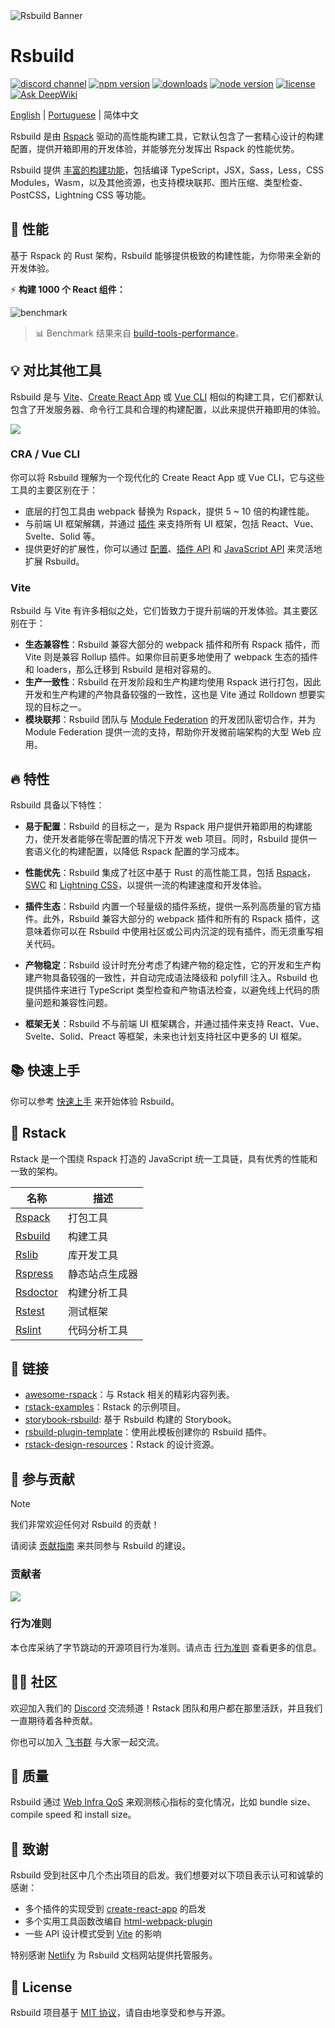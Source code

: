 <picture>
  <img alt="Rsbuild Banner" src="https://assets.rspack.rs/rsbuild/rsbuild-banner.png">
</picture>

# Rsbuild

<p>
  <a href="https://discord.gg/XsaKEEk4mW"><img src="https://img.shields.io/badge/chat-discord-blue?style=flat-square&logo=discord&colorA=564341&colorB=EDED91" alt="discord channel" /></a>
  <a href="https://npmjs.com/package/@rsbuild/core?activeTab=readme"><img src="https://img.shields.io/npm/v/@rsbuild/core?style=flat-square&colorA=564341&colorB=EDED91" alt="npm version" /></a>
  <a href="https://npmcharts.com/compare/@rsbuild/core?minimal=true"><img src="https://img.shields.io/npm/dm/@rsbuild/core.svg?style=flat-square&colorA=564341&colorB=EDED91" alt="downloads" /></a>
  <a href="https://nodejs.org/en/about/previous-releases"><img src="https://img.shields.io/node/v/@rsbuild/core.svg?style=flat-square&colorA=564341&colorB=EDED91" alt="node version"></a>
  <a href="https://github.com/web-infra-dev/rsbuild/blob/main/LICENSE"><img src="https://img.shields.io/badge/License-MIT-blue.svg?style=flat-square&colorA=564341&colorB=EDED91" alt="license" /></a>
  <a href="https://deepwiki.com/web-infra-dev/rsbuild"><img src="https://deepwiki.com/badge.svg" alt="Ask DeepWiki" /></a>
</p>

[English](./README.md) | [Portuguese](./README.pt-BR.md) | 简体中文

Rsbuild 是由 [Rspack](https://rspack.rs/) 驱动的高性能构建工具，它默认包含了一套精心设计的构建配置，提供开箱即用的开发体验，并能够充分发挥出 Rspack 的性能优势。

Rsbuild 提供 [丰富的构建功能](https://rsbuild.rs/zh/guide/start/features)，包括编译 TypeScript，JSX，Sass，Less，CSS Modules，Wasm，以及其他资源，也支持模块联邦、图片压缩、类型检查、PostCSS，Lightning CSS 等功能。

## 🚀 性能

基于 Rspack 的 Rust 架构，Rsbuild 能够提供极致的构建性能，为你带来全新的开发体验。

⚡️ **构建 1000 个 React 组件：**

![benchmark](https://assets.rspack.rs/rsbuild/assets/benchmark-latest.jpeg)

> 📊 Benchmark 结果来自 [build-tools-performance](https://github.com/rspack-contrib/build-tools-performance)。

## 💡 对比其他工具

Rsbuild 是与 [Vite](https://vitejs.dev/)、[Create React App](https://github.com/facebook/create-react-app) 或 [Vue CLI](https://github.com/vuejs/vue-cli) 相似的构建工具，它们都默认包含了开发服务器、命令行工具和合理的构建配置，以此来提供开箱即用的体验。

![](https://assets.rspack.rs/rsbuild/assets/rsbuild-1-0-build-tools.png)

### CRA / Vue CLI

你可以将 Rsbuild 理解为一个现代化的 Create React App 或 Vue CLI，它与这些工具的主要区别在于：

- 底层的打包工具由 webpack 替换为 Rspack，提供 5 ~ 10 倍的构建性能。
- 与前端 UI 框架解耦，并通过 [插件](https://rsbuild.rs/zh/plugins/list/) 来支持所有 UI 框架，包括 React、Vue、Svelte、Solid 等。
- 提供更好的扩展性，你可以通过 [配置](https://rsbuild.rs/zh/config/)、[插件 API](https://rsbuild.rs/zh/plugins/dev/) 和 [JavaScript API](https://rsbuild.rs/zh/api/start/) 来灵活地扩展 Rsbuild。

### Vite

Rsbuild 与 Vite 有许多相似之处，它们皆致力于提升前端的开发体验。其主要区别在于：

- **生态兼容性**：Rsbuild 兼容大部分的 webpack 插件和所有 Rspack 插件，而 Vite 则是兼容 Rollup 插件。如果你目前更多地使用了 webpack 生态的插件和 loaders，那么迁移到 Rsbuild 是相对容易的。
- **生产一致性**：Rsbuild 在开发阶段和生产构建均使用 Rspack 进行打包，因此开发和生产构建的产物具备较强的一致性，这也是 Vite 通过 Rolldown 想要实现的目标之一。
- **模块联邦**：Rsbuild 团队与 [Module Federation](https://rsbuild.rs/zh/guide/advanced/module-federation) 的开发团队密切合作，并为 Module Federation 提供一流的支持，帮助你开发微前端架构的大型 Web 应用。

## 🔥 特性

Rsbuild 具备以下特性：

- **易于配置**：Rsbuild 的目标之一，是为 Rspack 用户提供开箱即用的构建能力，使开发者能够在零配置的情况下开发 web 项目。同时，Rsbuild 提供一套语义化的构建配置，以降低 Rspack 配置的学习成本。

- **性能优先**：Rsbuild 集成了社区中基于 Rust 的高性能工具，包括 [Rspack](https://rspack.rs)，[SWC](https://swc.rs/) 和 [Lightning CSS](https://lightningcss.dev/)，以提供一流的构建速度和开发体验。

- **插件生态**：Rsbuild 内置一个轻量级的插件系统，提供一系列高质量的官方插件。此外，Rsbuild 兼容大部分的 webpack 插件和所有的 Rspack 插件，这意味着你可以在 Rsbuild 中使用社区或公司内沉淀的现有插件，而无须重写相关代码。

- **产物稳定**：Rsbuild 设计时充分考虑了构建产物的稳定性，它的开发和生产构建产物具备较强的一致性，并自动完成语法降级和 polyfill 注入。Rsbuild 也提供插件来进行 TypeScript 类型检查和产物语法检查，以避免线上代码的质量问题和兼容性问题。

- **框架无关**：Rsbuild 不与前端 UI 框架耦合，并通过插件来支持 React、Vue、Svelte、Solid、Preact 等框架，未来也计划支持社区中更多的 UI 框架。

## 📚 快速上手

你可以参考 [快速上手](https://rsbuild.rs/zh/guide/start/quick-start) 来开始体验 Rsbuild。

## 🦀 Rstack

Rstack 是一个围绕 Rspack 打造的 JavaScript 统一工具链，具有优秀的性能和一致的架构。

| 名称                                                  | 描述           |
| ----------------------------------------------------- | -------------- |
| [Rspack](https://github.com/web-infra-dev/rspack)     | 打包工具       |
| [Rsbuild](https://github.com/web-infra-dev/rsbuild)   | 构建工具       |
| [Rslib](https://github.com/web-infra-dev/rslib)       | 库开发工具     |
| [Rspress](https://github.com/web-infra-dev/rspress)   | 静态站点生成器 |
| [Rsdoctor](https://github.com/web-infra-dev/rsdoctor) | 构建分析工具   |
| [Rstest](https://github.com/web-infra-dev/rstest)     | 测试框架       |
| [Rslint](https://github.com/web-infra-dev/rslint)     | 代码分析工具   |

## 🔗 链接

- [awesome-rspack](https://github.com/web-infra-dev/awesome-rspack)：与 Rstack 相关的精彩内容列表。
- [rstack-examples](https://github.com/rspack-contrib/rstack-examples)：Rstack 的示例项目。
- [storybook-rsbuild](https://github.com/rspack-contrib/storybook-rsbuild): 基于 Rsbuild 构建的 Storybook。
- [rsbuild-plugin-template](https://github.com/rspack-contrib/rsbuild-plugin-template)：使用此模板创建你的 Rsbuild 插件。
- [rstack-design-resources](https://github.com/rspack-contrib/rstack-design-resources)：Rstack 的设计资源。

## 🤝 参与贡献

> [!NOTE]
> 我们非常欢迎任何对 Rsbuild 的贡献！

请阅读 [贡献指南](https://github.com/web-infra-dev/rsbuild/blob/main/CONTRIBUTING.md) 来共同参与 Rsbuild 的建设。

### 贡献者

<a href="https://github.com/web-infra-dev/rsbuild/graphs/contributors" target="_blank">
  <img src="https://contrib.rocks/image?repo=web-infra-dev/rsbuild&columns=24">
</a>

### 行为准则

本仓库采纳了字节跳动的开源项目行为准则。请点击 [行为准则](./CODE_OF_CONDUCT.md) 查看更多的信息。

## 🧑‍💻 社区

欢迎加入我们的 [Discord](https://discord.gg/XsaKEEk4mW) 交流频道！Rstack 团队和用户都在那里活跃，并且我们一直期待着各种贡献。

你也可以加入 [飞书群](https://applink.feishu.cn/client/chat/chatter/add_by_link?link_token=3c3vca77-bfc0-4ef5-b62b-9c5c9c92f1b4) 与大家一起交流。

## 🌟 质量

Rsbuild 通过 [Web Infra QoS](https://web-infra-qos.netlify.app?product=rsbuild&metrics=bundle-size) 来观测核心指标的变化情况，比如 bundle size、compile speed 和 install size。

## 🙏 致谢

Rsbuild 受到社区中几个杰出项目的启发。我们想要对以下项目表示认可和诚挚的感谢：

- 多个插件的实现受到 [create-react-app](https://github.com/facebook/create-react-app) 的启发
- 多个实用工具函数改编自 [html-webpack-plugin](https://github.com/jantimon/html-webpack-plugin)
- 一些 API 设计模式受到 [Vite](https://github.com/vitejs/vite) 的影响

特别感谢 [Netlify](https://netlify.com/) 为 Rsbuild 文档网站提供托管服务。

## 📖 License

Rsbuild 项目基于 [MIT 协议](https://github.com/web-infra-dev/rsbuild/blob/main/LICENSE)，请自由地享受和参与开源。
